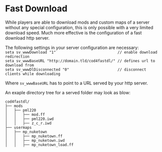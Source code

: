 # Fast Download

While players are able to download mods and custom maps of a server without any special configuration, this is only possible with a very limited download speed. Much more effective is the configuration of a fast download http server.

The following settings in your server configuration are necessary:  
`seta sv_wwwDownload "1"                            // enable download redirection`  
`seta sv_wwwBaseURL "http://domain.tld/cod4fastdl/" // defines url to download from`  
`seta sv_wwwDlDisconnected "0"                      // disconnect clients while downloading`

Where `sv_wwwBaseURL` has to point to a URL served by your http server.

An exaple directory tree for a served folder may look as blow:

```
cod4fastdl/
├── mods
│   ├── pml220
│   │   ├── mod.ff
│   │   ├── pml220.iwd
│   │   ├── z_c_r.iwd
├── usermaps
│   ├── mp_nuketown
│   │   ├── mp_nuketown.ff
│   │   ├── mp_nuketown.iwd
│   │   ├── mp_nuketown_load.ff
```



